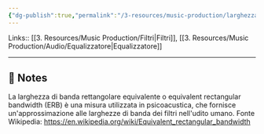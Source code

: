```yaml
---
{"dg-publish":true,"permalink":"/3-resources/music-production/larghezza-di-banda-rettangolare-equivalente/","tags":["note"]}
---
```


Links:: [[3. Resources/Music Production/Filtri\|Filtri]], [[3. Resources/Music Production/Audio/Equalizzatore\|Equalizzatore]]

---

## 📝 Notes


La larghezza di banda rettangolare equivalente o equivalent rectangular bandwidth (ERB) è una misura utilizzata in psicoacustica, che fornisce un'approssimazione alle larghezze di banda dei filtri nell'udito umano. Fonte Wikipedia: https://en.wikipedia.org/wiki/Equivalent_rectangular_bandwidth
